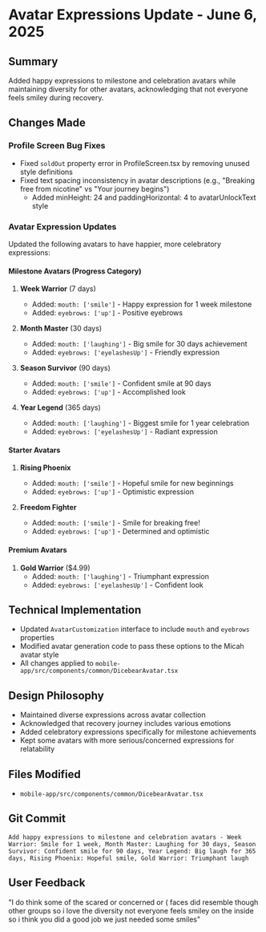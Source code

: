 # Avatar Expressions Update - June 6, 2025

## Summary
Added happy expressions to milestone and celebration avatars while maintaining diversity for other avatars, acknowledging that not everyone feels smiley during recovery.

## Changes Made

### Profile Screen Bug Fixes
- Fixed `soldOut` property error in ProfileScreen.tsx by removing unused style definitions
- Fixed text spacing inconsistency in avatar descriptions (e.g., "Breaking free from nicotine" vs "Your journey begins")
  - Added minHeight: 24 and paddingHorizontal: 4 to avatarUnlockText style

### Avatar Expression Updates
Updated the following avatars to have happier, more celebratory expressions:

#### Milestone Avatars (Progress Category)
1. **Week Warrior** (7 days)
   - Added: `mouth: ['smile']` - Happy expression for 1 week milestone
   - Added: `eyebrows: ['up']` - Positive eyebrows

2. **Month Master** (30 days)
   - Added: `mouth: ['laughing']` - Big smile for 30 days achievement
   - Added: `eyebrows: ['eyelashesUp']` - Friendly expression

3. **Season Survivor** (90 days)
   - Added: `mouth: ['smile']` - Confident smile at 90 days
   - Added: `eyebrows: ['up']` - Accomplished look

4. **Year Legend** (365 days)
   - Added: `mouth: ['laughing']` - Biggest smile for 1 year celebration
   - Added: `eyebrows: ['eyelashesUp']` - Radiant expression

#### Starter Avatars
1. **Rising Phoenix**
   - Added: `mouth: ['smile']` - Hopeful smile for new beginnings
   - Added: `eyebrows: ['up']` - Optimistic expression

2. **Freedom Fighter**
   - Added: `mouth: ['smile']` - Smile for breaking free!
   - Added: `eyebrows: ['up']` - Determined and optimistic

#### Premium Avatars
1. **Gold Warrior** ($4.99)
   - Added: `mouth: ['laughing']` - Triumphant expression
   - Added: `eyebrows: ['eyelashesUp']` - Confident look

## Technical Implementation
- Updated `AvatarCustomization` interface to include `mouth` and `eyebrows` properties
- Modified avatar generation code to pass these options to the Micah avatar style
- All changes applied to `mobile-app/src/components/common/DicebearAvatar.tsx`

## Design Philosophy
- Maintained diverse expressions across avatar collection
- Acknowledged that recovery journey includes various emotions
- Added celebratory expressions specifically for milestone achievements
- Kept some avatars with more serious/concerned expressions for relatability

## Files Modified
- `mobile-app/src/components/common/DicebearAvatar.tsx`

## Git Commit
```
Add happy expressions to milestone and celebration avatars - Week Warrior: Smile for 1 week, Month Master: Laughing for 30 days, Season Survivor: Confident smile for 90 days, Year Legend: Big laugh for 365 days, Rising Phoenix: Hopeful smile, Gold Warrior: Triumphant laugh
```

## User Feedback
"I do think some of the scared or concerned or ( faces did resemble though other groups so i love the diversity not everyone feels smiley on the inside so i think you did a good job we just needed some smiles" 